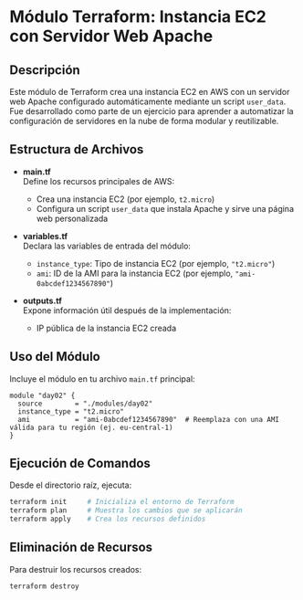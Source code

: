 # Módulo Terraform: Instancia EC2 con Servidor Web Apache

## Descripción

Este módulo de Terraform crea una instancia EC2 en AWS con un servidor web Apache configurado automáticamente mediante un script `user_data`. Fue desarrollado como parte de un ejercicio para aprender a automatizar la configuración de servidores en la nube de forma modular y reutilizable.

## Estructura de Archivos

- **main.tf**  
  Define los recursos principales de AWS:
  - Crea una instancia EC2 (por ejemplo, `t2.micro`)
  - Configura un script `user_data` que instala Apache y sirve una página web personalizada

- **variables.tf**  
  Declara las variables de entrada del módulo:
  - `instance_type`: Tipo de instancia EC2 (por ejemplo, `"t2.micro"`)
  - `ami`: ID de la AMI para la instancia EC2 (por ejemplo, `"ami-0abcdef1234567890"`)

- **outputs.tf**  
  Expone información útil después de la implementación:
  - IP pública de la instancia EC2 creada

## Uso del Módulo

Incluye el módulo en tu archivo `main.tf` principal:

```hcl
module "day02" {
  source        = "./modules/day02"
  instance_type = "t2.micro"
  ami           = "ami-0abcdef1234567890"  # Reemplaza con una AMI válida para tu región (ej. eu-central-1)
}
```

## Ejecución de Comandos
Desde el directorio raíz, ejecuta:

```bash
terraform init     # Inicializa el entorno de Terraform
terraform plan     # Muestra los cambios que se aplicarán
terraform apply    # Crea los recursos definidos
``` 

## Eliminación de Recursos
Para destruir los recursos creados:

```bash
terraform destroy
```
